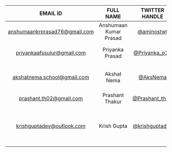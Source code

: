 | EMAIL ID | FULL NAME | TWITTER HANDLE | REPLIT USERNAME | ANY QUERIES? |
| :--: | :--: | :--: | :--: | :--: |
| anshumaankrprasad76@gmail.com | Anshumaan Kumar Prasad | [@aminostwt](https://twitter.com/aminostwt) | [@amino19](https://replit.com/@amino19) | Just Right. Thanks! :) |
| priyankaafssulur@gmail.com | Priyanka Prasad | [@Priyanka_p10](https://twitter.com/Priyanka_p10) | [@Priyankaprasad](https://replit.com/@Priyankaprasad) | Super Excited for this! :) |
| akshatnema.school@gmail.com | Akshat Nema | [@AksNema](https://twitter.com/AksNema) | [@AKSHATNEMA](https://replit.com/@AKSHATNEMA) | My hands are desperate to code |
| prashant.th02@gmail.com | Prashant Thakur | [@Prashant_th18](https://twitter.com/Prashant_th18) | [@PrashantThakur4](https://replit.com/@PrashantThakur4) | |
| krishguptadev@outlook.com | Krish Gupta | [@krishguptadev](https://twitter.com/krishguptadev) | [@krishguptadev](https://replit.com/@krishguptadev) | Excited! This is gonna be my first competition 😊😳 |
